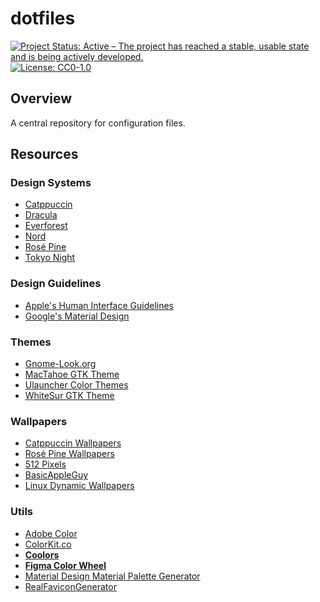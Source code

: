 # dotfiles

<!-- badges: start -->
[![Project Status: Active – The project has reached a stable, usable state and is being actively developed.](https://img.shields.io/badge/Repo%20Status-Active-10D810.svg)](https://www.repostatus.org/#active)
[![License: CC0-1.0](https://img.shields.io/badge/License-CC0_1.0-lightgrey.svg)](http://creativecommons.org/publicdomain/zero/1.0/)
<!-- badges: end -->

## Overview

A central repository for configuration files.

## Resources

### Design Systems

- [Catppuccin](https://catppuccin.com/)
- [Dracula](https://draculatheme.com/)
- [Everforest](https://everforest.vercel.app/)
- [Nord](https://www.nordtheme.com/)
- [Rosé Pine](https://rosepinetheme.com/)
- [Tokyo Night](https://github.com/tokyo-night)

### Design Guidelines

- [Apple's Human Interface Guidelines](https://developer.apple.com/design/human-interface-guidelines/)
- [Google's Material Design](https://m2.material.io/design/guidelines-overview)

### Themes

- [Gnome-Look.org](https://www.gnome-look.org/browse/)
- [MacTahoe GTK Theme](https://github.com/vinceliuice/MacTahoe-gtk-theme)
- [Ulauncher Color Themes](https://gist.github.com/gornostal/02a232e6e560da7946c053555ced6cce)
- [WhiteSur GTK Theme](https://github.com/vinceliuice/WhiteSur-gtk-theme)

### Wallpapers

- [Catppuccin Wallpapers](https://github.com/zhichaoh/catppuccin-wallpapers/)
- [Rosé Pine Wallpapers](https://github.com/rose-pine/wallpapers)
- [512 Pixels](https://512pixels.net/projects/default-mac-wallpapers-in-5k/)
- [BasicAppleGuy](https://basicappleguy.com/)
- [Linux Dynamic Wallpapers](https://github.com/saint-13/Linux_Dynamic_Wallpapers)

### Utils

- [Adobe Color](https://color.adobe.com/)
- [ColorKit.co](https://colorkit.co/)
- [**Coolors**](https://coolors.co/)
- [**Figma Color Wheel**](https://www.figma.com/color-wheel/)
- [Material Design Material Palette Generator](https://m2.material.io/design/color/the-color-system.html#tools-for-picking-colors)
- [RealFaviconGenerator](https://realfavicongenerator.net)
